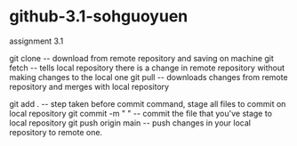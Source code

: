 # github-3.1-sohguoyuen
assignment 3.1

git clone -- download from remote repository and saving on machine
git fetch -- tells local repository there is a change in remote repository without making changes to the local one
git pull -- downloads changes from remote repository and merges with local repository

git add . -- step taken before commit command, stage all files to commit on local repository
git commit -m " " -- commit the file that you've stage to local repository
git push origin main -- push changes in your local repository to remote one.